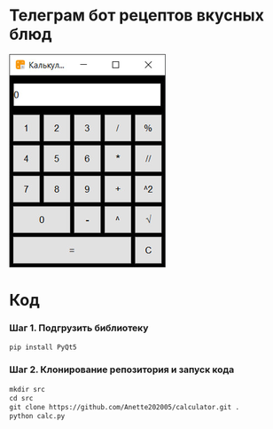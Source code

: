 # Телеграм бот рецептов вкусных блюд
![Интерфейс калькулятора](https://github.com/Anette202005/calculator/blob/master/static/img/calc.png?raw=true)
# Код
### Шаг 1. Подгрузить библиотеку
```
pip install PyQt5
```
### Шаг 2. Клонирование репозитория и запуск кода
```
mkdir src
cd src
git clone https://github.com/Anette202005/calculator.git .
python calc.py
```